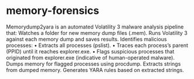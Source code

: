 # memory-forensics

Memorydump2yara is an automated Volatility 3 malware analysis pipeline that:
	Watches a folder for new memory dump files (.mem).
	Runs Volatility 3 against each memory dump and saves results.
	Identifies malicious processes:
  	•	Extracts all processes (pslist).
  	•	Traces each process’s parent (PPID) until it reaches explorer.exe.
  	•	Flags suspicious processes that originated from explorer.exe (indicative of human-operated malware).
	Dumps memory for flagged processes using procdump.
	Extracts strings from dumped memory.
	Generates YARA rules based on extracted strings.
